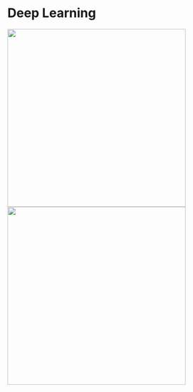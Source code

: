 # Deep Learning<br>
<p align="left">
  <kbd>
  <img width="400" height="400" src="https://ruder.io/content/images/2016/09/contours_evaluation_optimizers.gif">
    <img width="400" height="400" src="https://ruder.io/content/images/2016/09/saddle_point_evaluation_optimizers.gif">
  </kbd>  
</p>
